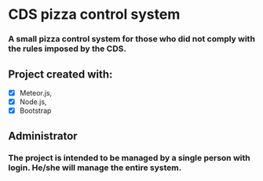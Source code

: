 # CDS pizza control system
### A small pizza control system for those who did not comply with the rules imposed by the CDS.

## Project created with:
- [x] Meteor.js,
- [x] Node.js,
- [x] Bootstrap

## Administrator
### The project is intended to be managed by a single person with login. He/she will manage the entire system.
